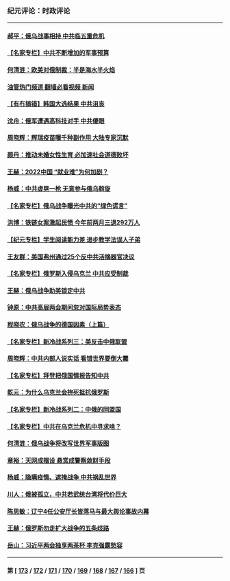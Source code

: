 ### 纪元评论：时政评论
---
#### [郝平：俄乌战事相持 中共临五重危机](../../pages/nsc1025/n13637254.md?03110330) 
#### [【名家专栏】中共不断增加的军事预算](../../pages/nsc1025/n13636797.md?03110330) 
#### [何清涟：欧美对俄制裁：半是海水半火焰](../../pages/nsc1025/n13635847.md?03110330) 
#### [油管热门频道 翻墙必看视频 新闻](ok?03110330)
#### [【有冇搞错】韩国大选结果 中共沮丧](../../pages/nsc1025/n13634855.md?03110330) 
#### [沈舟：俄军遭遇高科技对手 中共傻眼](../../pages/nsc1025/n13635530.md?03110330) 
#### [周晓辉：辉瑞疫苗曝千种副作用 大陆专家沉默](../../pages/nsc1025/n13636049.md?03110330) 
#### [颜丹：推动未婚女性生育 必加速社会道德败坏](../../pages/nsc1025/n13635683.md?03110330) 
#### [王赫：2022中国 “就业难”为何加剧？](../../pages/nsc1025/n13634711.md?03110330) 
#### [杨威：中共虚晃一枪 无意参与俄乌斡旋](../../pages/nsc1025/n13634507.md?03110330) 
#### [【名家专栏】俄乌战争曝光中共的“绿色谎言”](../../pages/nsc1025/n13633651.md?03110330) 
#### [洪博：铁链女案激起民愤 今年前两月三退292万人](../../pages/nsc1025/n13631278.md?03110330) 
#### [【纪元专栏】学生阅读能力差 进步教学法误人子弟](../../pages/nsc1025/n13632125.md?03110330) 
#### [王友群：美国弗州通过25个反中共活摘器官决议](../../pages/nsc1025/n13629415.md?03110330) 
#### [【名家专栏】俄罗斯入侵乌克兰 中共应受制裁](../../pages/nsc1025/n13630752.md?03110330) 
#### [王赫：俄乌战争助美锁定中共](../../pages/nsc1025/n13630059.md?03110330) 
#### [钟原：中共高层两会期间忽对国际局势表态](../../pages/nsc1025/n13629262.md?03110330) 
#### [程晓农：俄乌战争的德国因素（上篇）](../../pages/nsc1025/n13629244.md?03110330) 
#### [【名家专栏】新冷战系列三：美反击中俄联盟](../../pages/nsc1025/n13628606.md?03110330) 
#### [周晓辉：中共内部人说实话 看错世界要倒大霉](../../pages/nsc1025/n13629089.md?03110330) 
#### [【名家专栏】拜登把俄国情报告知中共](../../pages/nsc1025/n13628615.md?03110330) 
#### [乾元：为什么乌克兰会拚死抵抗俄罗斯](../../pages/nsc1025/n13626904.md?03110330) 
#### [【名家专栏】新冷战系列二：中俄的同盟国](../../pages/nsc1025/n13626069.md?03110330) 
#### [【名家专栏】中共在乌克兰危机中寻求啥？](../../pages/nsc1025/n13626174.md?03110330) 
#### [何清涟：俄乌战争将改写世界军事版图](../../pages/nsc1025/n13626140.md?03110330) 
#### [章裕：天网成摆设 悬赏成警察敛财手段](../../pages/nsc1025/n13625958.md?03110330) 
#### [杨威：隐瞒疫情、遮掩战争 中共祸乱世界](../../pages/nsc1025/n13624943.md?03110330) 
#### [川人：俄被孤立，中共若武统台湾将代价巨大](../../pages/nsc1025/n13624977.md?03110330) 
#### [陈思敏：辽宁4任公安厅长皆落马与最大舆论事故内幕](../../pages/nsc1025/n13624839.md?03110330) 
#### [王赫：俄罗斯勿走扩大战争的五条歧路](../../pages/nsc1025/n13623740.md?03110330) 
#### [岳山：习近平两会独享两茶杯 李克强露愁容](../../pages/nsc1025/n13624121.md?03110330) 

---
#### 第 [ [173](./173.md?03110330) / [172](./172.md?03110330) / [171](./171.md?03110330) / [170](./170.md?03110330) / [169](./169.md?03110330) / [168](./168.md?03110330) / [167](./167.md?03110330) / [166](./166.md?03110330) ] 页
